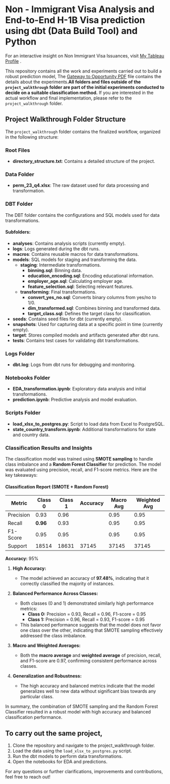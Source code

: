 # Non - Immigrant Visa Analysis and End-to-End H-1B Visa prediction using dbt (Data Build Tool) and Python 

For an interactive insight on Non Immigrant Visa Issuances, visit [My Tableau Profile](https://public.tableau.com/views/US-NonImmigrantVisas/NonImmigrantVisaIssuancesByNationality-FY24?:language=en-US&:sid=&:redirect=auth&:display_count=n&:origin=viz_share_link) . 

This repository contains all the work and experiments carried out to build a robust prediction model, The [Gateway to Opportunity PDF](./Gateway_to_Opportunity__An_Overview_of_Non_Immigrant_Visas.pdf)
file contains the details about the experiments.**All folders and files outside of the `project_walkthrough` folder are part of the initial experiments conducted to decide on a suitable classification method.** If you are interested in the actual workflow and final implementation, please refer to the `project_walkthrough` folder.

## Project Walkthrough Folder Structure
The `project_walkthrough` folder contains the finalized workflow, organized in the following structure:

### Root Files
- **directory_structure.txt**: Contains a detailed structure of the project.

### Data Folder
- **perm_23_q4.xlsx**: The raw dataset used for data processing and transformation.

### DBT Folder
The DBT folder contains the configurations and SQL models used for data transformations.

#### Subfolders:
- **analyses**: Contains analysis scripts (currently empty).
- **logs**: Logs generated during the dbt runs.
- **macros**: Contains reusable macros for data transformations.
- **models**: SQL models for staging and transforming the data.
  - **staging**: Intermediate transformations.
    - **binning.sql**: Binning data.
    - **education_encoding.sql**: Encoding educational information.
    - **employer_age.sql**: Calculating employer age.
    - **feature_selection.sql**: Selecting relevant features.
  - **transforming**: Final transformations.
    - **convert_yes_no.sql**: Converts binary columns from yes/no to 1/0.
    - **dim_transformed.sql**: Combines binning and transformed data.
    - **target_class.sql**: Defines the target class for classification.
- **seeds**: Contains seed files for dbt (currently empty).
- **snapshots**: Used for capturing data at a specific point in time (currently empty).
- **target**: Stores compiled models and artifacts generated after dbt runs.
- **tests**: Contains test cases for validating dbt transformations.

### Logs Folder
- **dbt.log**: Logs from dbt runs for debugging and monitoring.

### Notebooks Folder
- **EDA_transformation.ipynb**: Exploratory data analysis and initial transformations.
- **prediction.ipynb**: Predictive analysis and model evaluation.

### Scripts Folder
- **load_xlsx_to_postgres.py**: Script to load data from Excel to PostgreSQL.
- **state_country_transform.ipynb**: Additional transformations for state and country data.



### Classification Results and Insights

The classification model was trained using **SMOTE sampling** to handle class imbalance and a **Random Forest Classifier** for prediction. The model was evaluated using precision, recall, and F1-score metrics. Here are the key takeaways:

#### Classification Report (SMOTE + Random Forest)


| Metric       | Class 0 | Class 1 | Accuracy | Macro Avg | Weighted Avg |
|-------------|--------|--------|---------|----------|--------------|
| Precision   | 0.93   | 0.96   |         | 0.95     | 0.95         |
| Recall      | **0.96**   | 0.93  |         | 0.95    | 0.95        |
| F1-Score    | 0.95   | 0.95  |         | 0.95     | 0.95         |
| Support     | 18514  | 18631  | 37145   | 37145    | 37145        |

**Accuracy:** 95%


1. **High Accuracy:**  
   - The model achieved an accuracy of **97.48%**, indicating that it correctly classified the majority of instances.

2. **Balanced Performance Across Classes:**  
   - Both classes (0 and 1) demonstrated similarly high performance metrics:
     - **Class 0:** Precision = 0.93, Recall = 0.96, F1-score = 0.95 
     - **Class 1:** Precision = 0.96, Recall = 0.93, F1-score = 0.95  
   - This balanced performance suggests that the model does not favor one class over the other, indicating that SMOTE sampling effectively addressed the class imbalance.

3. **Macro and Weighted Averages:**  
   - Both the **macro average** and **weighted average** of precision, recall, and F1-score are 0.97, confirming consistent performance across classes. 

4. **Generalization and Robustness:**  
   - The high accuracy and balanced metrics indicate that the model generalizes well to new data without significant bias towards any particular class.  

In summary, the combination of SMOTE sampling and the Random Forest Classifier resulted in a robust model with high accuracy and balanced classification performance.


## To carry out the same project, 
1. Clone the repository and navigate to the project_walkthrough folder.
2. Load the data using the `load_xlsx_to_postgres.py` script.
3. Run the dbt models to perform data transformations.
4. Open the notebooks for EDA and predictions.

For any questions or further clarifications, improvements and contributions, feel free to reach out!


